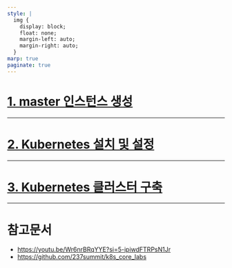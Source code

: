 ```yaml
---
style: |
  img {
    display: block;
    float: none;
    margin-left: auto;
    margin-right: auto;
  }
marp: true
paginate: true
---
```

# [1. master 인스턴스 생성](./1.%20master%20인스턴스%20생성.md)

---
# [2. Kubernetes 설치 및 설정](./2.%20kubernetes%20설치%20및%20설정.md)

---
# [3. Kubernetes 클러스터 구축](./3.%20kubenetes%20클러스터%20구축.md)

--------
# 참고문서
- https://youtu.be/Wr6nrBRqYYE?si=5-ipiwdFTRPsN1Jr
- https://github.com/237summit/k8s_core_labs



